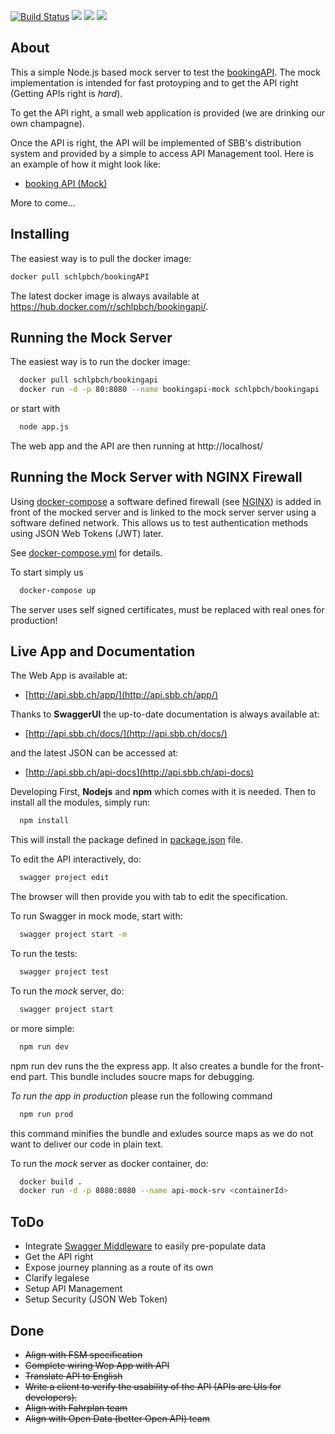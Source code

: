 [![Build Status](https://travis-ci.org/schlpbch/bookingAPI.svg?branch=master)](https://travis-ci.org/schlpbch/bookingAPI)
[![](https://images.microbadger.com/badges/image/schlpbch/bookingapi.svg)](https://microbadger.com/images/schlpbch/bookingapi "Get your own image badge on microbadger.com")
[![](https://images.microbadger.com/badges/version/schlpbch/bookingapi.svg)](https://microbadger.com/images/schlpbch/bookingapi "Get your own version badge on microbadger.com")
[![](https://images.microbadger.com/badges/commit/schlpbch/bookingapi.svg)](https://microbadger.com/images/schlpbch/bookingapi "Get your own commit badge on microbadger.com")

## About

This a simple Node.js based mock server to test the [bookingAPI](api/swagger/swagger.yaml). The mock implementation is intended for fast protoyping and to get the API right (Getting APIs right is *hard*).

To get the API right, a small web application is provided (we are drinking our own champagne).

Once the API is right, the API will be implemented of SBB's distribution system and provided by a simple to access API Management tool. Here is an example of how it might look like:

- [booking API (Mock)](https://bookingapi.3scale.net/)

More to come...

## Installing
The easiest way is to pull the docker image:

```bash
docker pull schlpbch/bookingAPI
```
The latest docker image is always available at https://hub.docker.com/r/schlpbch/bookingapi/.

## Running the Mock Server
The easiest way is to run the docker image:

```bash
  docker pull schlpbch/bookingapi
  docker run -d -p 80:8080 --name bookingapi-mock schlpbch/bookingapi
```

or start with

```bash
  node app.js
```

The web app and the API are then running at http://localhost/

## Running the Mock Server with NGINX Firewall

Using [docker-compose](https://docs.docker.com/compose/) a software defined
firewall (see [NGINX](https://www.nginx.com/))
is added in front of the mocked server and is linked to the mock server
server using a software defined  network. This allows us to test
authentication methods using JSON Web Tokens (JWT) later.

See [docker-compose.yml](docker-compose.yml) for details.

To start simply us

```bash
  docker-compose up
```

The server uses self signed certificates, must be replaced
with real ones for production!

## Live App and Documentation

The Web App is available at:

- [http://api.sbb.ch/app/](http://api.sbb.ch/app/)

Thanks to **SwaggerUI** the up-to-date documentation is always available at:

- [http://api.sbb.ch/docs/](http://api.sbb.ch/docs/)

and the latest JSON can be accessed at:

- [http://api.sbb.ch/api-docs](http://api.sbb.ch/api-docs)

Developing
First, **Nodejs** and **npm** which comes with it is needed. Then to install all the modules, simply run:

```bash
  npm install
```

This will install the package defined in [package.json](package.json) file.

To edit the API interactively, do:

```bash
  swagger project edit
```

The browser will then provide you with tab to edit the specification.

To run Swagger in mock mode, start with:


```bash
  swagger project start -m
```

To run the tests:

```bash
  swagger project test
```

To run the *mock* server, do:

```bash
  swagger project start
```

or more simple:

```bash
  npm run dev
```

npm run dev runs the the express app. It also creates a bundle for the
front-end part. This bundle includes soucre maps for debugging.

*To run the app in production* please run the following command
```bash
  npm run prod
```
this command minifies the bundle and exludes source maps as we do not
want to deliver our code in plain text.

To run the *mock* server as docker container, do:

```bash
  docker build .
  docker run -d -p 8080:8080 --name api-mock-srv <containerId>
```

## ToDo
- Integrate [Swagger Middleware](https://github.com/BigstickCarpet/swagger-express-middleware/blob/master/docs/samples/walkthrough2.md) to easily pre-populate data
- Get the API right
 - Expose journey planning as a route of its own
- Clarify legalese
- Setup API Management
- Setup Security (JSON Web Token)

## Done
- <del>Align with FSM specification</del>
- <del>Complete wiring Wep App with API</del>
- <del>Translate API to English</del>
- <del>Write a client to verify the usability of the API (APIs are UIs for developers).</del>
- <del>Align with Fahrplan team</del>
- <del>Align with Open Data (better Open API) team<del>
